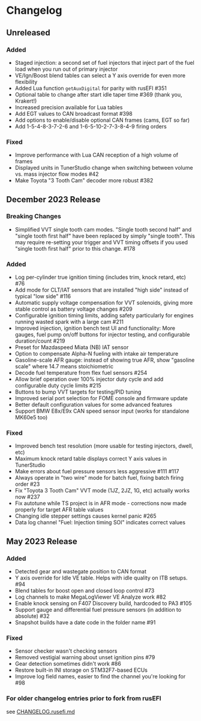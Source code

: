 <!---

How to use this file:
- When making a change to the firmware that users should know about, add it to the
	appropriate section (breaking/added/fixed) in the next release.
- If it's something interesting or breaking, make a post about it on the forum! We want users
	to find out about changes before they have to get help because their car won't start.

Release template (copy/paste this for new release):

## Month 202x Release - "Release Name"
or
## Unreleased

### Breaking Changes
 - 

### Added
 -

### Fixed
 - 

### Removed
 - 

 -->

# Changelog

## Unreleased

### Added
 - Staged injection: a second set of fuel injectors that inject part of the fuel load when you run out of primary injector
 - VE/Ign/Boost blend tables can select a Y axis override for even more flexibility
 - Added Lua function `getAuxDigital` for parity with rusEFI #351
 - Optional table to change after start idle taper time #369 (thank you, Krakert!)
 - Increased precision available for Lua tables
 - Add EGT values to CAN broadcast format #398
 - Add options to enable/disable optional CAN frames (cams, EGT so far)
 - Add 1-5-4-8-3-7-2-6 and 1-6-5-10-2-7-3-8-4-9 firing orders

### Fixed
 - Improve performance with Lua CAN reception of a high volume of frames
 - Displayed units in TunerStudio change when switching between volume vs. mass injector flow modes #42
 - Make Toyota "3 Tooth Cam" decoder more robust #382

## December 2023 Release

### Breaking Changes
 - Simplified VVT single tooth cam modes. "Single tooth second half" and "single tooth first half" have been replaced by simply "single tooth". This may require re-setting your trigger and VVT timing offsets if you used "single tooth first half" prior to this change. #178

### Added
 - Log per-cylinder true ignition timing (includes trim, knock retard, etc) #76
 - Add mode for CLT/IAT sensors that are installed "high side" instead of typical "low side" #116
 - Automatic supply voltage compensation for VVT solenoids, giving more stable control as battery voltage changes #209
 - Configurable ignition timing limits, adding safety particularly for engines running wasted spark with a large cam #211
 - Improved injection, ignition bench test UI and functionality: More gauges, fuel pump on/off buttons for injector testing, and configurable duration/count #219
 - Preset for Mazdaspeed Miata (NB) IAT sensor
 - Option to compensate Alpha-N fueling with intake air temperature
 - Gasoline-scale AFR gauge: instead of showing true AFR, show "gasoline scale" where 14.7 means stoichiometric
 - Decode fuel temperature from flex fuel sensors #254
 - Allow brief operation over 100% injector duty cycle and add configurable duty cycle limits #215
 - Buttons to bump VVT targets for testing/PID tuning
 - Improved serial port selection for FOME console and firmware update
 - Better default configuration values for some advanced features
 - Support BMW E8x/E9x CAN speed sensor input (works for standalone MK60e5 too)

### Fixed
 - Improved bench test resolution (more usable for testing injectors, dwell, etc)
 - Maximum knock retard table displays correct Y axis values in TunerStudio
 - Make errors about fuel pressure sensors less aggressive #111 #117
 - Always operate in "two wire" mode for batch fuel, fixing batch firing order #23
 - Fix "Toyota 3 Tooth Cam" VVT mode (1JZ, 2JZ, 1G, etc) actually works now #237
 - Fix autotune while TS project is in AFR mode - corrections now made properly for target AFR table values
 - Changing idle stepper settings causes kernel panic #265
 - Data log channel "Fuel: Injection timing SOI" indicates correct values

## May 2023 Release

### Added
 - Detected gear and wastegate position to CAN format
 - Y axis override for Idle VE table. Helps with idle quality on ITB setups. #94
 - Blend tables for boost open and closed loop control #73
 - Log channels to make MegaLogViewer VE Analyze work #82
 - Enable knock sensing on F407 Discovery build, hardcoded to PA3 #105
 - Support gauge and differential fuel pressure sensors (in addition to absolute) #32
 - Snapshot builds have a date code in the folder name #91

### Fixed
 - Sensor checker wasn't checking sensors
 - Removed vestigial warning about unset ignition pins #79
 - Gear detection sometimes didn't work #86
 - Restore built-in INI storage on STM32F7-based ECUs
 - Improve log field names, easier to find the channel you're looking for #98

### For older changelog entries prior to fork from rusEFI
see [CHANGELOG.rusefi.md](CHANGELOG.rusefi.md)
